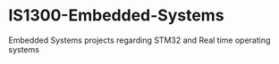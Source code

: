 # IS1300-Embedded-Systems
Embedded Systems projects regarding STM32 and Real time operating systems
